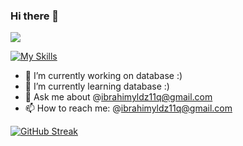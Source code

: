 ### Hi there 👋
![](https://komarev.com/ghpvc/?username=your-github-username&color=red)

[![My Skills](https://skills.thijs.gg/icons?i=mongodb,mysql,postgres,redis,cassandra,cloudflare&theme=light)](https://skills.thijs.gg)




- 🔭 I’m currently working on database :)
- 🌱 I’m currently learning database :)
- 💬 Ask me about @ibrahimyldz11q@gmail.com
- 📫 How to reach me: @ibrahimyldz11q@gmail.com


[![GitHub Streak](https://github-readme-streak-stats.herokuapp.com/?user=ibrahimyldz11q&currStreakNum=2FD3EB&fire=pink&sideLabels=F00&date_format=[Y.]n.j)](https://git.io/streak-stats)
